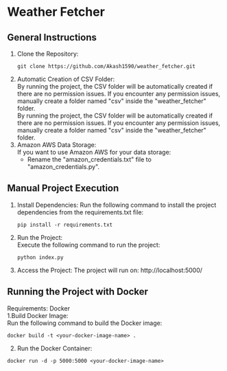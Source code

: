 # Weather Fetcher

## General Instructions

1. Clone the Repository:
   ```shell
   git clone https://github.com/Akash1590/weather_fetcher.git
2. Automatic Creation of CSV Folder:  
  By running the project, the CSV folder will be automatically created if there are no permission issues.
  If you encounter any permission issues, manually create a folder named "csv" inside the "weather_fetcher" folder.  
  By running the project, the CSV folder will be automatically created if there are no permission issues.
  If you encounter any permission issues, manually create a folder named "csv" inside the "weather_fetcher" folder.
3. Amazon AWS Data Storage:  
   If you want to use Amazon AWS for your data storage:  
   - Rename the "amazon_credentials.txt" file to "amazon_credentials.py".


## Manual Project Execution  
1. Install Dependencies:
Run the following command to install the project dependencies from the requirements.txt file:
   ```shell 
   pip install -r requirements.txt
   ```
2. Run the Project:  
   Execute the following command to run the project:
   ```shell 
   python index.py
   ```
3. Access the Project:
   The project will run on: http://localhost:5000/
   
## Running the Project with Docker
Requirements: Docker  
1.Build Docker Image:  
  Run the following command to build the Docker image:
  ```shell
  docker build -t <your-docker-image-name> .
  ```
2. Run the Docker Container:
```shell
docker run -d -p 5000:5000 <your-docker-image-name>
   ```
   




